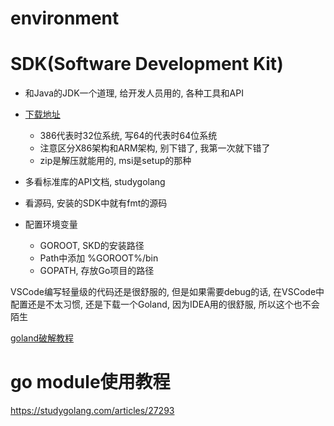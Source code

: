 environment
===

# SDK(Software Development Kit)
- 和Java的JDK一个道理, 给开发人员用的, 各种工具和API
- [下载地址](https://studygolang.com/dl)
    - 386代表时32位系统, 写64的代表时64位系统
    - 注意区分X86架构和ARM架构, 别下错了, 我第一次就下错了
    - zip是解压就能用的, msi是setup的那种
- 多看标准库的API文档, studygolang
- 看源码, 安装的SDK中就有fmt的源码

- 配置环境变量
    - GOROOT, SKD的安装路径
    - Path中添加 %GOROOT%/bin
    - GOPATH, 存放Go项目的路径


VSCode编写轻量级的代码还是很舒服的, 但是如果需要debug的话, 在VSCode中配置还是不太习惯, 还是下载一个Goland, 因为IDEA用的很舒服, 所以这个也不会陌生

[goland破解教程](https://www.136.la/nginx/show-119364.html)


# go module使用教程
https://studygolang.com/articles/27293
